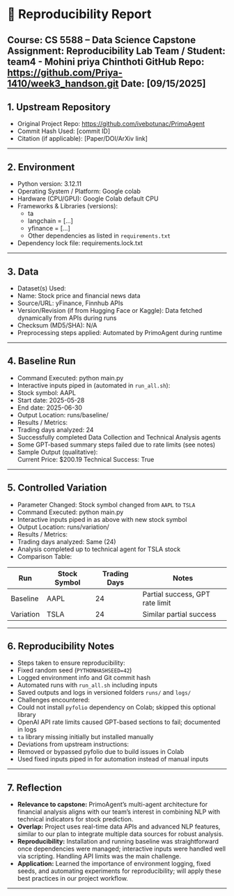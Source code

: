 # 🧪 Reproducibility Report
Course: CS 5588 – Data Science Capstone
Assignment: Reproducibility Lab
Team / Student: team4 - Mohini priya Chinthoti
GitHub Repo: https://github.com/Priya-1410/week3_handson.git
Date: [09/15/2025]
---
## 1. Upstream Repository
- Original Project Repo: https://github.com/ivebotunac/PrimoAgent  
- Commit Hash Used: [commit ID]
- Citation (if applicable): [Paper/DOI/ArXiv link]
---
## 2. Environment
- Python version: 3.12.11
- Operating System / Platform: Google colab
- Hardware (CPU/GPU): Google Colab default CPU
- Frameworks & Libraries (versions):
  - ta 
  - langchain = [...]  
  - yfinance = [...]  
  - Other dependencies as listed in `requirements.txt`  
- Dependency lock file: requirements.lock.txt
---
## 3. Data
- Dataset(s) Used:
- Name: Stock price and financial news data
- Source/URL: yFinance, Finnhub APIs 
- Version/Revision (if from Hugging Face or Kaggle): Data fetched dynamically from APIs during runs 
- Checksum (MD5/SHA): N/A
- Preprocessing steps applied: Automated by PrimoAgent during runtime
---
## 4. Baseline Run
- Command Executed:
python main.py
- Interactive inputs piped in (automated in `run_all.sh`):  
- Stock symbol: AAPL  
- Start date: 2025-05-28  
- End date: 2025-06-30  
- Output Location: runs/baseline/  
- Results / Metrics:  
- Trading days analyzed: 24  
- Successfully completed Data Collection and Technical Analysis agents  
- Some GPT-based summary steps failed due to rate limits (see notes)  
- Sample Output (qualitative):  
Current Price: $200.19
Technical Success: True


---
## 5. Controlled Variation
- Parameter Changed: Stock symbol changed from `AAPL` to `TSLA`  
- Command Executed:  python main.py
- Interactive inputs piped in as above with new stock symbol  
- Output Location: runs/variation/  
- Results / Metrics:  
- Trading days analyzed: Same (24)  
- Analysis completed up to technical agent for TSLA stock  
- Comparison Table:

| Run       | Stock Symbol | Trading Days | Notes                        |
|-----------|--------------|--------------|------------------------------|
| Baseline  | AAPL         | 24           | Partial success, GPT rate limit |
| Variation | TSLA         | 24           | Similar partial success       |

---

## 6. Reproducibility Notes
- Steps taken to ensure reproducibility:  
- Fixed random seed (`PYTHONHASHSEED=42`)  
- Logged environment info and Git commit hash  
- Automated runs with `run_all.sh` including inputs  
- Saved outputs and logs in versioned folders `runs/` and `logs/`  
- Challenges encountered:  
- Could not install `pyfolio` dependency on Colab; skipped this optional library  
- OpenAI API rate limits caused GPT-based sections to fail; documented in logs  
- `ta` library missing initially but installed manually  
- Deviations from upstream instructions:  
- Removed or bypassed pyfolio due to build issues in Colab  
- Used fixed inputs piped in for automation instead of manual inputs  

---

## 7. Reflection
- **Relevance to capstone:** PrimoAgent’s multi-agent architecture for financial analysis aligns with our team’s interest in combining NLP with technical indicators for stock prediction.  
- **Overlap:** Project uses real-time data APIs and advanced NLP features, similar to our plan to integrate multiple data sources for robust analysis.  
- **Reproducibility:** Installation and running baseline was straightforward once dependencies were managed; interactive inputs were handled well via scripting. Handling API limits was the main challenge.  
- **Application:** Learned the importance of environment logging, fixed seeds, and automating experiments for reproducibility; will apply these best practices in our project workflow.  

---

